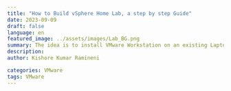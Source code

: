 ```yaml
---
title: "How to Build vSphere Home Lab, a step by step Guide"
date: 2023-09-09
draft: false
language: en
featured_image: ../assets/images/Lab_BG.png
summary: The idea is to install VMware Workstation on an existing Laptop/Desktop, install ESXi on two Workstation VMs and deploy vCenter as a  virtual machine. Then we can create additional nested VMs on an ESXi host and test vSphere features.
description:
author: Kishore Kumar Ramineni

categories: VMware
tags: VMware
---
```


